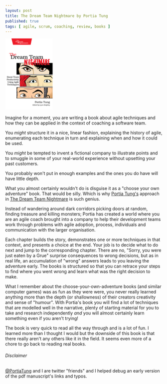 ```yaml
---
layout: post
title: The Dream Team Nightmare by Portia Tung
published: true
tags: [ agile, scrum, coaching, review, books ]
---
```


![cover](/img/ptdream_xlargecover.jpg)

Imagine for a moment, you are writing a book about agile techniques and how they can be applied in the context of coaching a software team.

You *might* structure it in a nice, linear fashion, explaining the history of agile, enumerating each technique in turn and explaining when and how it could be used. 

You *might* be tempted to invent a fictional company to illustrate points and to smuggle in some of your real-world experience without upsetting your past customers.

You probably won't put in enough examples and the ones you do have will have little depth.

What you almost certainly wouldn't do is disguise it as a "choose your own adventure" book. That would be silly. Which is why 
[Portia Tung's](https://twitter.com/portiatung) approach in [The Dream Team Nightmare](http://pragprog.com/book/ptdream/the-dream-team-nightmare) is such genius. 

Instead of wandering around dark corridors picking doors at random, finding treasure and killing monsters; Portia has created a world where you are an agile 
coach brought into a company to help their development teams work through problems with agile adoption, process, individuals and communication with the 
larger organisation. 

Each chapter builds the story, demonstrates one or more techniques in that context, and presents a choice at the end. Your job is to decide what to do next and 
jump to the corresponding chapter. There are no, "Sorry, you were just eaten by a Grue" surprise consequences to wrong decisions, but as in real life, an accumulation 
of "wrong" answers leads to you leaving the adventure early. The books is structured so that you can retrace your steps to find where you went wrong and learn what
was the right decision to make.

What I remember about the choose-your-own-adventure books (and similar computer games) was as fun as they were were, you never really learned anything more than 
the depth (or shallowness) of their creators creativity and sense of "humour". With Portia's book you will find a lot of techniques that are modelled well in the 
narrative, plenty of starting material for you to take and research independently *and* you will almost certainly learn something even if you aren't trying! 

The book is very quick to read all the way through and is a lot of fun. I learned more than I thought I would but the downside of this book is that there really aren't
any others like it in the field. It seems even more of a chore to go back to reading real books. 

###### Disclaimer
[@PortiaTung](http://twitter.com/portiatung) and I are twitter "friends" and I helped debug an early version of the pdf manuscript's links and typos.

